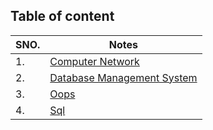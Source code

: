 
## Table of content

| SNO.        |  Notes                                                             |
| ----------------- | ------------------------------------------------------------------ |
| 1.          |[Computer Network](https://github.com/danishhx/Technical_Subject_Notes/blob/main/COMPUTER%20NETWORK/Computer%20Networking%20Notes.pdf)              |
| 2.          |[Database Management System](https://github.com/danishhx/Technical_Subject_Notes/blob/main/DBMS/DBMS%20Notes.pdf)            |
| 3.          |[Oops](https://github.com/danishhx/Technical_Subject_Notes/blob/main/OOPS/OOPS%20Concepts%20in%20Java%20PDF%20Download.pdf)             |
| 4.          |[Sql](https://github.com/danishhx/Technical_Subject_Notes/blob/main/SQL/SQL.pdf)                 |

